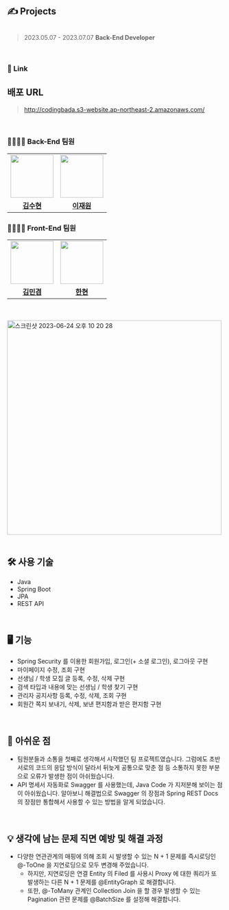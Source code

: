 ## ✍️ Projects
  <img src="https://github.com/kimsoohyun3/Development_Lesson_Project/assets/127597074/3b05acca-2743-438d-8151-cdca2a96d971" alt=""/>

> 2023.05.07 - 2023.07.07
> **Back-End Developer**

<br/>

### 🔗 Link

## **배포 URL**
> http://codingbada.s3-website.ap-northeast-2.amazonaws.com/

<br/>

### **👨‍👨‍👧‍👧 Back-End 팀원**
<table>
  <tr>
    <td>
      <a href="https://github.com/kimsoohyun3">
        <img src="https://github.com/kimsoohyun3/Development_Lesson_Project/assets/127597074/45669623-a8e1-4f10-b305-2724e9399d93" width="100px" />
      </a>
    </td>
    <td>
      <a href="https://github.com/Pull-Stack">
        <img src="https://avatars.githubusercontent.com/u/108255447?v=4" width="100px" />
      </a>
    </td>
  </tr>
  <tr>
    <td align="center"><b><a href="https://github.com/kimsoohyun3">김수현</a></b></td>
    <td align="center"><b><a href="https://github.com/Pull-Stack">이재원</a></b></td>
  </tr>
</table>

### **👨‍👨‍👧‍👧 Front-End 팀원**
<table>
 <tr>
    <td>
      <a href="https://github.com/reignkk1">
        <img src="https://github.com/kimsoohyun3/Development_Lesson_Project/assets/127597074/75613d3e-d404-46d6-8590-de3efd183c1b" width="100px" />
      </a>
    </td>
    <td>
      <a href="https://github.com/smosco">
        <img src="https://github.com/kimsoohyun3/Development_Lesson_Project/assets/127597074/0721b6e0-d56d-4f58-88ae-597c35ed0867" width="100px" />
      </a>
    </td>
  </tr>
  <tr>
    <td align="center"><b><a href="https://github.com/reignkk1">김민겸</a></b></td>
    <td align="center"><b><a href="https://github.com/smosco">한현</a></b></td>
  </tr>
</table>

</br>
</br>

<img width="500" alt="스크린샷 2023-06-24 오후 10 20 28" src="https://github.com/kimsoohyun3/Development_Lesson_Project/assets/127597074/15bc06cb-e6f7-46ec-9293-1f382928f555">

<br/>
</br>

## 🛠 사용 기술
- Java
- Spring Boot
- JPA
- REST API

<br/>

## 🖥 기능
- Spring Security 를 이용한 회원가입, 로그인(+ 소셜 로그인), 로그아웃 구현
- 마이페이지 수정, 조회 구현
- 선생님 / 학생 모집 글 등록, 수정, 삭제 구현
- 검색 타입과 내용에 맞는 선생님 / 학생 찾기 구현
- 관리자 공지사항 등록, 수정, 삭제, 조회 구현
- 회원간 쪽지 보내기, 삭제, 보낸 편지함과 받은 편지함 구현

<br/>

## 💬 아쉬운 점
- 팀원분들과 소통을 첫째로 생각해서 시작했던 팀 프로젝트였습니다.
  그럼에도 초반 서로의 코드의 응답 방식이 달라서 뒤늦게 공통으로 맞춘 점 등 소통하지 못한 부분으로 오류가 발생한 점이 아쉬웠습니다.
- API 명세서 자동화로 Swagger 를 사용했는데, Java Code 가 지저분해 보이는 점이 아쉬웠습니다.
  알아보니 해결법으로 Swagger 의 장점과 Spring REST Docs 의 장점만 통합해서 사용할 수 있는 방법을 알게 되었습니다.

<br/>

## 💡 생각에 남는 문제 직면 예방 및 해결 과정
- 다양한 연관관계의 매핑에 의해 조회 시 발생할 수 있는 N + 1 문제를 즉시로딩인 @-ToOne 을 지연로딩으로 모두 변경해 주었습니다.
  - 하지만, 지연로딩은 연결 Entity 의 Filed 를 사용시 Proxy 에 대한 쿼리가 또 발생하는 다른 N + 1 문제를 @EntityGraph 로 해결합니다.
  - 또한, @-ToMany 관계인 Collection Join 을 할 경우 발생할 수 있는 Pagination 관련 문제를 @BatchSize 를 설정해 해결합니다.
